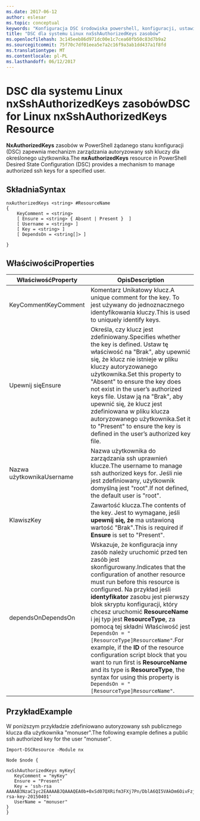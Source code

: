 ```yaml
---
ms.date: 2017-06-12
author: eslesar
ms.topic: conceptual
keywords: "Konfiguracja DSC środowiska powershell, konfiguracji, ustawienia"
title: "DSC dla systemu Linux nxSshAuthorizedKeys zasobów"
ms.openlocfilehash: 3c145eeb86d971dc00e1c7cea60fb50c83d7b9a2
ms.sourcegitcommit: 75f70c7df01eea5e7a2c16f9a3ab1dd437a1f8fd
ms.translationtype: MT
ms.contentlocale: pl-PL
ms.lasthandoff: 06/12/2017
---
```

# <a name="dsc-for-linux-nxsshauthorizedkeys-resource"></a><span data-ttu-id="cc8c1-103">DSC dla systemu Linux nxSshAuthorizedKeys zasobów</span><span class="sxs-lookup"><span data-stu-id="cc8c1-103">DSC for Linux nxSshAuthorizedKeys Resource</span></span>

<span data-ttu-id="cc8c1-104">**NxAuthorizedKeys** zasobów w PowerShell żądanego stanu konfiguracji (DSC) zapewnia mechanizm zarządzania autoryzowany ssh kluczy dla określonego użytkownika.</span><span class="sxs-lookup"><span data-stu-id="cc8c1-104">The **nxAuthorizedKeys** resource in PowerShell Desired State Configuration (DSC) provides a mechanism to manage authorized ssh keys for a specified user.</span></span>

## <a name="syntax"></a><span data-ttu-id="cc8c1-105">Składnia</span><span class="sxs-lookup"><span data-stu-id="cc8c1-105">Syntax</span></span>

```
nxAuthorizedKeys <string> #ResourceName
{
    KeyComment = <string>
    [ Ensure = <string> { Absent | Present }  ]
    [ Username = <string> ]
    [ Key = <string> ]
    [ DependsOn = <string[]> ]

}
```

## <a name="properties"></a><span data-ttu-id="cc8c1-106">Właściwości</span><span class="sxs-lookup"><span data-stu-id="cc8c1-106">Properties</span></span>

|  <span data-ttu-id="cc8c1-107">Właściwość</span><span class="sxs-lookup"><span data-stu-id="cc8c1-107">Property</span></span> |  <span data-ttu-id="cc8c1-108">Opis</span><span class="sxs-lookup"><span data-stu-id="cc8c1-108">Description</span></span> | 
|---|---|
| <span data-ttu-id="cc8c1-109">KeyComment</span><span class="sxs-lookup"><span data-stu-id="cc8c1-109">KeyComment</span></span>| <span data-ttu-id="cc8c1-110">Komentarz Unikatowy klucz.</span><span class="sxs-lookup"><span data-stu-id="cc8c1-110">A unique comment for the key.</span></span> <span data-ttu-id="cc8c1-111">To jest używany do jednoznacznego identyfikowania kluczy.</span><span class="sxs-lookup"><span data-stu-id="cc8c1-111">This is used to uniquely identify keys.</span></span>| 
| <span data-ttu-id="cc8c1-112">Upewnij się</span><span class="sxs-lookup"><span data-stu-id="cc8c1-112">Ensure</span></span>| <span data-ttu-id="cc8c1-113">Określa, czy klucz jest zdefiniowany.</span><span class="sxs-lookup"><span data-stu-id="cc8c1-113">Specifies whether the key is defined.</span></span> <span data-ttu-id="cc8c1-114">Ustaw tę właściwość na "Brak", aby upewnić się, że klucz nie istnieje w pliku kluczy autoryzowanego użytkownika.</span><span class="sxs-lookup"><span data-stu-id="cc8c1-114">Set this property to "Absent" to ensure the key does not exist in the user’s authorized keys file.</span></span> <span data-ttu-id="cc8c1-115">Ustaw ją na "Brak", aby upewnić się, że klucz jest zdefiniowana w pliku klucza autoryzowanego użytkownika.</span><span class="sxs-lookup"><span data-stu-id="cc8c1-115">Set it to "Present" to ensure the key is defined in the user’s authorized key file.</span></span>| 
| <span data-ttu-id="cc8c1-116">Nazwa użytkownika</span><span class="sxs-lookup"><span data-stu-id="cc8c1-116">Username</span></span>| <span data-ttu-id="cc8c1-117">Nazwa użytkownika do zarządzania ssh uprawnień klucze.</span><span class="sxs-lookup"><span data-stu-id="cc8c1-117">The username to manage ssh authorized keys for.</span></span> <span data-ttu-id="cc8c1-118">Jeśli nie jest zdefiniowany, użytkownik domyślną jest "root".</span><span class="sxs-lookup"><span data-stu-id="cc8c1-118">If not defined, the default user is "root".</span></span>| 
| <span data-ttu-id="cc8c1-119">Klawisz</span><span class="sxs-lookup"><span data-stu-id="cc8c1-119">Key</span></span>| <span data-ttu-id="cc8c1-120">Zawartość klucza.</span><span class="sxs-lookup"><span data-stu-id="cc8c1-120">The contents of the key.</span></span> <span data-ttu-id="cc8c1-121">Jest to wymagane, jeśli **upewnij się, że** ma ustawioną wartość "Brak".</span><span class="sxs-lookup"><span data-stu-id="cc8c1-121">This is required if **Ensure** is set to "Present".</span></span>| 
| <span data-ttu-id="cc8c1-122">dependsOn</span><span class="sxs-lookup"><span data-stu-id="cc8c1-122">DependsOn</span></span> | <span data-ttu-id="cc8c1-123">Wskazuje, że konfiguracja inny zasób należy uruchomić przed ten zasób jest skonfigurowany.</span><span class="sxs-lookup"><span data-stu-id="cc8c1-123">Indicates that the configuration of another resource must run before this resource is configured.</span></span> <span data-ttu-id="cc8c1-124">Na przykład jeśli **identyfikator** zasobu jest pierwszy blok skryptu konfiguracji, który chcesz uruchomić **ResourceName** i jej typ jest **ResourceType**, za pomocą tej składni Właściwość jest `DependsOn = "[ResourceType]ResourceName"`.</span><span class="sxs-lookup"><span data-stu-id="cc8c1-124">For example, if the **ID** of the resource configuration script block that you want to run first is **ResourceName** and its type is **ResourceType**, the syntax for using this property is `DependsOn = "[ResourceType]ResourceName"`.</span></span>| 

## <a name="example"></a><span data-ttu-id="cc8c1-125">Przykład</span><span class="sxs-lookup"><span data-stu-id="cc8c1-125">Example</span></span>

<span data-ttu-id="cc8c1-126">W poniższym przykładzie zdefiniowano autoryzowany ssh publicznego klucza dla użytkownika "monuser".</span><span class="sxs-lookup"><span data-stu-id="cc8c1-126">The following example defines a public ssh authorized key for the user "monuser".</span></span>

```
Import-DSCResource -Module nx 

Node $node {

nxSshAuthorizedKeys myKey{
   KeyComment = "myKey"
   Ensure = "Present"
   Key = 'ssh-rsa AAAAB3NzaC1yc2EAAAABJQAAAQEA0b+0xSd07QXRifm3FXj7Pn/DblA6QI5VAkDm6OivFzj3U6qGD1VJ6AAxWPCyMl/qhtpRtxZJDu/TxD8AyZNgc8aN2CljN1hOMbBRvH2q5QPf/nCnnJRaGsrxIqZjyZdYo9ZEEzjZUuMDM5HI1LA9B99k/K6PK2Bc1NLivpu7nbtVG2tLOQs+GefsnHuetsRMwo/+c3LtwYm9M0XfkGjYVCLO4CoFuSQpvX6AB3TedUy6NZ0iuxC0kRGg1rIQTwSRcw+McLhslF0drs33fw6tYdzlLBnnzimShMuiDWiT37WqCRovRGYrGCaEFGTG2e0CN8Co8nryXkyWc6NSDNpMzw== rsa-key-20150401'
   UserName = "monuser"
} 
}
```

